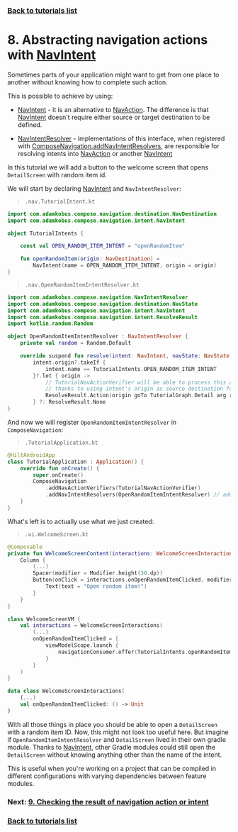### [Back to tutorials list](README.md)

# 8. Abstracting navigation actions with [NavIntent]

Sometimes parts of your application might want to get from one place to another without knowing how to complete such action.

This is possible to achieve by using:
- [NavIntent] - it is an alternative to [NavAction]. 
  The difference is that [NavIntent] doesn't require either source or target destination to be defined.
  
- [NavIntentResolver] - implementations of this interface, 
  when registered with [ComposeNavigation.addNavIntentResolvers], 
  are responsible for resolving intents into [NavAction] or another [NavIntent]

In this tutorial we will add a button to the welcome screen that opens `DetailScreen` with random item id.

We will start by declaring [NavIntent] and `NavIntentResolver`:

> `.nav.TutorialIntent.kt`
```kotlin
import com.adamkobus.compose.navigation.destination.NavDestination
import com.adamkobus.compose.navigation.intent.NavIntent

object TutorialIntents {

    const val OPEN_RANDOM_ITEM_INTENT = "openRandomItem"

    fun openRandomItem(origin: NavDestination) =
        NavIntent(name = OPEN_RANDOM_ITEM_INTENT, origin = origin)
}
```

> `.nav.OpenRandomItemIntentResolver.kt`
```kotlin
import com.adamkobus.compose.navigation.NavIntentResolver
import com.adamkobus.compose.navigation.destination.NavState
import com.adamkobus.compose.navigation.intent.NavIntent
import com.adamkobus.compose.navigation.intent.ResolveResult
import kotlin.random.Random

object OpenRandomItemIntentResolver : NavIntentResolver {
    private val random = Random.Default

    override suspend fun resolve(intent: NavIntent, navState: NavState): ResolveResult =
        intent.origin?.takeIf {
            intent.name == TutorialIntents.OPEN_RANDOM_ITEM_INTENT
        }?.let { origin ->
            // TutorialNavActionVerifier will be able to process this action properly
            // thanks to using intent's origin as source destination for created nav action
            ResolveResult.Action(origin goTo TutorialGraph.Detail arg random.nextInt())
        } ?: ResolveResult.None
}
```

And now we will register `OpenRandomItemIntentResolver` in `ComposeNavigation`:

> `.TutorialApplication.kt`
```kotlin
@HiltAndroidApp
class TutorialApplication : Application() {
    override fun onCreate() {
        super.onCreate()
        ComposeNavigation
            .addNavActionVerifiers(TutorialNavActionVerifier)
            .addNavIntentResolvers(OpenRandomItemIntentResolver) // added
    }
}
```

What's left is to actually use what we just created:
> `.ui.WelcomeScreen.kt`
```kotlin
@Composable
private fun WelcomeScreenContent(interactions: WelcomeScreenInteractions = WelcomeScreenInteractions.STUB) {
    Column {
        (...)
        Spacer(modifier = Modifier.height(30.dp))
        Button(onClick = interactions.onOpenRandomItemClicked, modifier = Modifier.fillMaxWidth()) {
            Text(text = "Open random item!")
        }
    }
}

class WelcomeScreenVM {
    val interactions = WelcomeScreenInteractions(
        (...)
        onOpenRandomItemClicked = {
            viewModelScope.launch {
                navigationConsumer.offer(TutorialIntents.openRandomItem(TutorialGraph.Welcome))
            }
        }
    )
}

data class WelcomeScreenInteractions(
    (...)
    val onOpenRandomItemClicked: () -> Unit
)
```

With all those things in place you should be able to open a `DetailScreen` with a random item ID. 
Now, this might not look too useful here. But imagine if `OpenRandomItemIntentResolver` and `DetailScreen` 
lived in their own gradle module. Thanks to [NavIntent], other Gradle modules could still open the `DetailScreen` 
without knowing anything other than the name of the intent.

This is useful when you're working on a project that can be compiled in different configurations 
with varying dependencies between feature modules.

### Next: [9. Checking the result of navigation action or intent](09_checking_the_result_of_nav.md)

### [Back to tutorials list](README.md)

<!-- GENERATED SECTION - DON'T ADD ANY TEXT BELOW THIS TAG -->

[NavIntent]: ../../docs/components/composenav/composenav/com.adamkobus.compose.navigation.intent/-nav-intent/index.md
[NavAction]: ../../docs/components/composenav/composenav/com.adamkobus.compose.navigation.action/-nav-action/index.md
[NavIntentResolver]: ../../docs/components/composenav/composenav/com.adamkobus.compose.navigation/-nav-intent-resolver/index.md
[ComposeNavigation.addNavIntentResolvers]: ../../docs/components/composenav/composenav/com.adamkobus.compose.navigation/-compose-navigation/index.md
